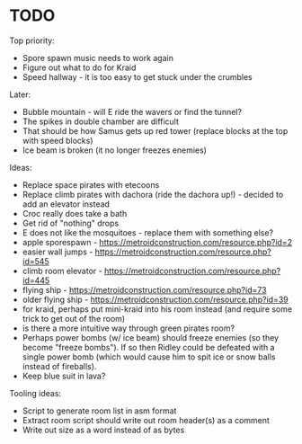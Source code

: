 TODO
====

Top priority:
* Spore spawn music needs to work again
* Figure out what to do for Kraid
* Speed hallway - it is too easy to get stuck under the crumbles

Later:
* Bubble mountain - will E ride the wavers or find the tunnel?
* The spikes in double chamber are difficult
* That should be how Samus gets up red tower (replace blocks at the top
    with speed blocks)
* Ice beam is broken (it no longer freezes enemies)

Ideas:
* Replace space pirates with etecoons
* Replace climb pirates with dachora (ride the dachora up!) - decided to
    add an elevator instead
* Croc really does take a bath
* Get rid of "nothing" drops
* E does not like the mosquitoes - replace them with something else?
* apple sporespawn - https://metroidconstruction.com/resource.php?id=2
* easier wall jumps - https://metroidconstruction.com/resource.php?id=545
* climb room elevator - https://metroidconstruction.com/resource.php?id=445
* flying ship - https://metroidconstruction.com/resource.php?id=73
* older flying ship - https://metroidconstruction.com/resource.php?id=39
* for kraid, perhaps put mini-kraid into his room instead (and require
  some trick to get out of the room)
* is there a more intuitive way through green pirates room?
* Perhaps power bombs (w/ ice beam) should freeze enemies (so they
  become "freeze bombs").  If so then Ridley could be defeated with a
  single power bomb (which would cause him to spit ice or snow balls
  instead of fireballs).
* Keep blue suit in lava?

Tooling ideas:
* Script to generate room list in asm format
* Extract room script should write out room header(s) as a comment
* Write out size as a word instead of as bytes
